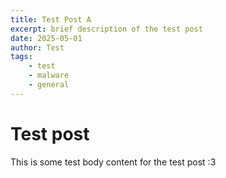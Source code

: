 ```yaml
---
title: Test Post A
excerpt: brief description of the test post
date: 2025-05-01
author: Test
tags:
    - test
    - malware
    - general
---
```


# Test post

This is some test body content for the test post :3
